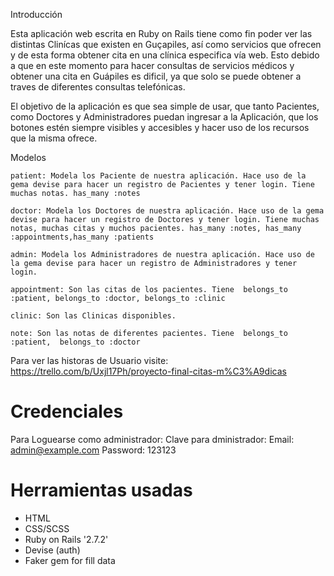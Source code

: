 Introducción

Esta aplicación web escrita en Ruby on Rails tiene como fin poder ver las distintas Clinícas que existen en Guçapiles, así como servicios que ofrecen y de esta forma obtener cita en una clínica especifica vía web. Esto debido a que en este momento para hacer consultas de servicios médicos y obtener una cita en Guápiles es dificil, ya que solo se puede obtener a traves de diferentes consultas telefónicas.

El objetivo de la aplicación es que sea simple de usar, que tanto Pacientes, como Doctores y Administradores puedan ingresar a la Aplicación, que los botones estén siempre visibles y accesibles y hacer uso de los recursos que la misma ofrece.


Modelos

    patient: Modela los Paciente de nuestra aplicación. Hace uso de la gema devise para hacer un registro de Pacientes y tener login. Tiene muchas notas. has_many :notes

    doctor: Modela los Doctores de nuestra aplicación. Hace uso de la gema devise para hacer un registro de Doctores y tener login. Tiene muchas notas, muchas citas y muchos pacientes. has_many :notes, has_many :appointments,has_many :patients

    admin: Modela los Administradores de nuestra aplicación. Hace uso de la gema devise para hacer un registro de Administradores y tener login. 

    appointment: Son las citas de los pacientes. Tiene  belongs_to :patient, belongs_to :doctor, belongs_to :clinic

    clinic: Son las Clinicas disponibles.

    note: Son las notas de diferentes pacientes. Tiene  belongs_to :patient,  belongs_to :doctor


Para ver las historas de Usuario visite:
https://trello.com/b/Uxjl17Ph/proyecto-final-citas-m%C3%A9dicas

# Credenciales 
Para Loguearse como administrador:
Clave para dministrador: 
    Email: admin@example.com
    Password: 123123

# Herramientas usadas
- HTML
- CSS/SCSS
- Ruby on Rails '2.7.2'
- Devise (auth)
- Faker gem for fill data



